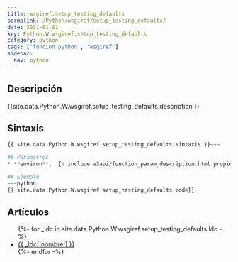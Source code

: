 ```yaml
---
title: wsgiref.setup_testing_defaults
permalink: /Python/wsgiref/setup_testing_defaults/
date: 2021-01-01
key: Python.W.wsgiref.setup_testing_defaults
category: python
tags: ['funcion python', 'wsgiref']
sidebar: 
  nav: python
---
```


## Descripción
{{site.data.Python.W.wsgiref.setup_testing_defaults.description }}

## Sintaxis
~~~python
{{ site.data.Python.W.wsgiref.setup_testing_defaults.sintaxis }}~~~

## Parámetros
* **environ**,  {% include w3api/function_param_description.html propiedad=site.data.Python.W.wsgiref.setup_testing_defaults valor="environ" %}

## Ejemplo
~~~python
{{ site.data.Python.W.wsgiref.setup_testing_defaults.code}}
~~~

## Artículos
<ul>
{%- for _ldc in site.data.Python.W.wsgiref.setup_testing_defaults.ldc -%}
   <li>
       <a href="{{_ldc['url'] }}">{{ _ldc['nombre'] }}</a>
   </li>
{%- endfor -%}
</ul>

